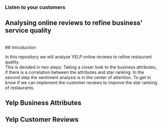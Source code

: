 ### Listen to your  customers

## Analysing online reviews to refine business' service quality

<br>
## Introduction

In this repository we will analyse YELP online reviews to refine restaurant quality. 
<br>
This is devided in two steps: Taking a closer look to the business attributes, if there is a correlation between the attributes and star ranking.
In the second step the sentiment analysis is in the center of attention. To get to know if we can implement the customer reviews to improve the star ranking of restaurants.

## Yelp Business Attributes


## Yelp Customer Reviews
